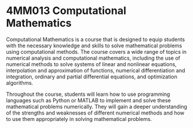 # 4MM013 Computational Mathematics

Computational Mathematics is a course that is designed to equip students with the necessary knowledge and skills to solve mathematical problems using computational methods. The course covers a wide range of topics in numerical analysis and computational mathematics, including the use of numerical methods to solve systems of linear and nonlinear equations, interpolation and approximation of functions, numerical differentiation and integration, ordinary and partial differential equations, and optimization algorithms.

Throughout the course, students will learn how to use programming languages such as Python or MATLAB to implement and solve these mathematical problems numerically. They will gain a deeper understanding of the strengths and weaknesses of different numerical methods and how to use them appropriately in solving mathematical problems. 
 
